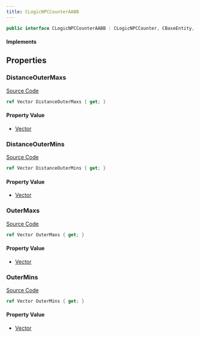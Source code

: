 ```yaml
---
title: CLogicNPCCounterAABB
---
```


```csharp
public interface CLogicNPCCounterAABB : CLogicNPCCounter, CBaseEntity, CEntityInstance, ISchemaClass<CEntityInstance>, ISchemaClass<CBaseEntity>, ISchemaClass<CLogicNPCCounter>, ISchemaClass<CLogicNPCCounterAABB>, ISchemaField, ISchemaClass, INativeHandle
```

#### Implements

## Properties

### DistanceOuterMaxs

[Source Code](https://github.com/swiftly-solution/swiftlys2/blob/main/managed/src/SwiftlyS2.Generated/Schemas/Interfaces/CLogicNPCCounterAABB.cs#L19)

```csharp
ref Vector DistanceOuterMaxs { get; }
```

#### Property Value

- [Vector](/docs/api/shared/natives/vector)

### DistanceOuterMins

[Source Code](https://github.com/swiftly-solution/swiftlys2/blob/main/managed/src/SwiftlyS2.Generated/Schemas/Interfaces/CLogicNPCCounterAABB.cs#L17)

```csharp
ref Vector DistanceOuterMins { get; }
```

#### Property Value

- [Vector](/docs/api/shared/natives/vector)

### OuterMaxs

[Source Code](https://github.com/swiftly-solution/swiftlys2/blob/main/managed/src/SwiftlyS2.Generated/Schemas/Interfaces/CLogicNPCCounterAABB.cs#L23)

```csharp
ref Vector OuterMaxs { get; }
```

#### Property Value

- [Vector](/docs/api/shared/natives/vector)

### OuterMins

[Source Code](https://github.com/swiftly-solution/swiftlys2/blob/main/managed/src/SwiftlyS2.Generated/Schemas/Interfaces/CLogicNPCCounterAABB.cs#L21)

```csharp
ref Vector OuterMins { get; }
```

#### Property Value

- [Vector](/docs/api/shared/natives/vector)

